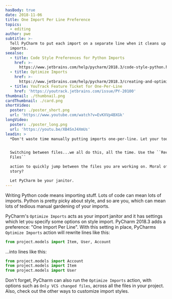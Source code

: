 ```yaml
---
hasBody: true
date: 2018-11-06
title: One Import Per Line Preference
topics:
  - editing
author: pwe
subtitle: >-
  Tell PyCharm to put each import on a separate line when it cleans up your
  imports.
seealso:
  - title: Code Style Preferences for Python Imports
    href: >-
      https://www.jetbrains.com/help/pycharm/2018.3/code-style-python.html#imports
  - title: Optimize Imports
    href: >-
      https://www.jetbrains.com/help/pycharm/2018.3/creating-and-optimizing-imports.html#optimize-imports-in-project
  - title: YouTrack Feature Ticket for One-Per-Line
    href: 'https://youtrack.jetbrains.com/issue/PY-20100'
thumbnail: ./thumbnail.png
cardThumbnail: ./card.png
shortVideo:
  poster: ./poster_short.png
  url: 'https://www.youtube.com/watch?v=EvKXVp4BXGk'
longVideo:
  poster: ./poster_long.png
  url: 'https://youtu.be/XB4SnJ4XmUs'
leadin: >
  *Don't waste time manually putting imports one-per-line. Let your tool do it.*


  Switching between files...we all do this, all the time. Use the ``Recent
  Files`` 

  action to quickly jump between the files you are working on. Moral of the
  story? 

  Let PyCharm be your janitor.
---
```


Writing Python code means importing stuff. Lots of code can mean lots
of imports. Python is pretty picky about style, and so are you, which
can mean lots of tedious manual gardening of your imports.

PyCharm's `Optimize Imports` acts as your import janitor and it
has settings which let you specify some options on style import. PyCharm
2018.3 adds a preference: "One Import Per Line". With this setting in
place, PyCharms `Optimize Imports` action will rewrite lines like this:

```python
from project.models import Item, User, Account
```

...into lines like this:

```python
from project.models import Account
from project.models import Item
from project.models import User
```

Don't forget, PyCharm can also run the `Optimize Imports` action, with
options such as `Only VCS changed files`, across all the files in your
project. Also, check out the other ways to customize import styles.
